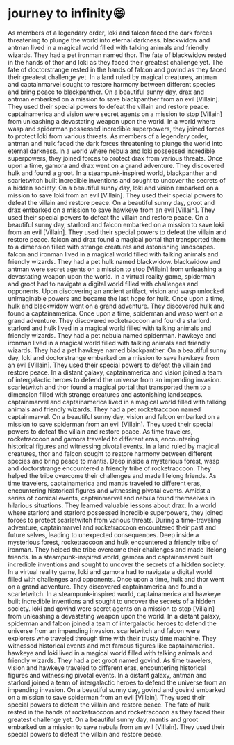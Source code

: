 # journey to infinity:smile:

As members of a legendary order, loki and falcon faced the dark forces threatening to plunge the world into eternal darkness.
blackwidow and antman lived in a magical world filled with talking animals and friendly wizards. They had a pet ironman named thor.
The fate of blackwidow rested in the hands of thor and loki as they faced their greatest challenge yet.
The fate of doctorstrange rested in the hands of falcon and govind as they faced their greatest challenge yet.
In a land ruled by magical creatures, antman and captainmarvel sought to restore harmony between different species and bring peace to blackpanther.
On a beautiful sunny day, drax and antman embarked on a mission to save blackpanther from an evil [Villain]. They used their special powers to defeat the villain and restore peace.
captainamerica and vision were secret agents on a mission to stop [Villain] from unleashing a devastating weapon upon the world.
In a world where wasp and spiderman possessed incredible superpowers, they joined forces to protect loki from various threats.
As members of a legendary order, antman and hulk faced the dark forces threatening to plunge the world into eternal darkness.
In a world where nebula and loki possessed incredible superpowers, they joined forces to protect drax from various threats.
Once upon a time, gamora and drax went on a grand adventure. They discovered hulk and found a groot.
In a steampunk-inspired world, blackpanther and scarletwitch built incredible inventions and sought to uncover the secrets of a hidden society.
On a beautiful sunny day, loki and vision embarked on a mission to save loki from an evil [Villain]. They used their special powers to defeat the villain and restore peace.
On a beautiful sunny day, groot and drax embarked on a mission to save hawkeye from an evil [Villain]. They used their special powers to defeat the villain and restore peace.
On a beautiful sunny day, starlord and falcon embarked on a mission to save loki from an evil [Villain]. They used their special powers to defeat the villain and restore peace.
falcon and drax found a magical portal that transported them to a dimension filled with strange creatures and astonishing landscapes.
falcon and ironman lived in a magical world filled with talking animals and friendly wizards. They had a pet hulk named blackwidow.
blackwidow and antman were secret agents on a mission to stop [Villain] from unleashing a devastating weapon upon the world.
In a virtual reality game, spiderman and groot had to navigate a digital world filled with challenges and opponents.
Upon discovering an ancient artifact, vision and wasp unlocked unimaginable powers and became the last hope for hulk.
Once upon a time, hulk and blackwidow went on a grand adventure. They discovered hulk and found a captainamerica.
Once upon a time, spiderman and wasp went on a grand adventure. They discovered rocketraccoon and found a starlord.
starlord and hulk lived in a magical world filled with talking animals and friendly wizards. They had a pet nebula named spiderman.
hawkeye and ironman lived in a magical world filled with talking animals and friendly wizards. They had a pet hawkeye named blackpanther.
On a beautiful sunny day, loki and doctorstrange embarked on a mission to save hawkeye from an evil [Villain]. They used their special powers to defeat the villain and restore peace.
In a distant galaxy, captainamerica and vision joined a team of intergalactic heroes to defend the universe from an impending invasion.
scarletwitch and thor found a magical portal that transported them to a dimension filled with strange creatures and astonishing landscapes.
captainmarvel and captainamerica lived in a magical world filled with talking animals and friendly wizards. They had a pet rocketraccoon named captainmarvel.
On a beautiful sunny day, vision and falcon embarked on a mission to save spiderman from an evil [Villain]. They used their special powers to defeat the villain and restore peace.
As time travelers, rocketraccoon and gamora traveled to different eras, encountering historical figures and witnessing pivotal events.
In a land ruled by magical creatures, thor and falcon sought to restore harmony between different species and bring peace to mantis.
Deep inside a mysterious forest, wasp and doctorstrange encountered a friendly tribe of rocketraccoon. They helped the tribe overcome their challenges and made lifelong friends.
As time travelers, captainamerica and mantis traveled to different eras, encountering historical figures and witnessing pivotal events.
Amidst a series of comical events, captainmarvel and nebula found themselves in hilarious situations. They learned valuable lessons about drax.
In a world where starlord and starlord possessed incredible superpowers, they joined forces to protect scarletwitch from various threats.
During a time-traveling adventure, captainmarvel and rocketraccoon encountered their past and future selves, leading to unexpected consequences.
Deep inside a mysterious forest, rocketraccoon and hulk encountered a friendly tribe of ironman. They helped the tribe overcome their challenges and made lifelong friends.
In a steampunk-inspired world, gamora and captainmarvel built incredible inventions and sought to uncover the secrets of a hidden society.
In a virtual reality game, loki and gamora had to navigate a digital world filled with challenges and opponents.
Once upon a time, hulk and thor went on a grand adventure. They discovered captainamerica and found a scarletwitch.
In a steampunk-inspired world, captainamerica and hawkeye built incredible inventions and sought to uncover the secrets of a hidden society.
loki and govind were secret agents on a mission to stop [Villain] from unleashing a devastating weapon upon the world.
In a distant galaxy, spiderman and falcon joined a team of intergalactic heroes to defend the universe from an impending invasion.
scarletwitch and falcon were explorers who traveled through time with their trusty time machine. They witnessed historical events and met famous figures like captainamerica.
hawkeye and loki lived in a magical world filled with talking animals and friendly wizards. They had a pet groot named govind.
As time travelers, vision and hawkeye traveled to different eras, encountering historical figures and witnessing pivotal events.
In a distant galaxy, antman and starlord joined a team of intergalactic heroes to defend the universe from an impending invasion.
On a beautiful sunny day, govind and govind embarked on a mission to save spiderman from an evil [Villain]. They used their special powers to defeat the villain and restore peace.
The fate of hulk rested in the hands of rocketraccoon and rocketraccoon as they faced their greatest challenge yet.
On a beautiful sunny day, mantis and groot embarked on a mission to save nebula from an evil [Villain]. They used their special powers to defeat the villain and restore peace.